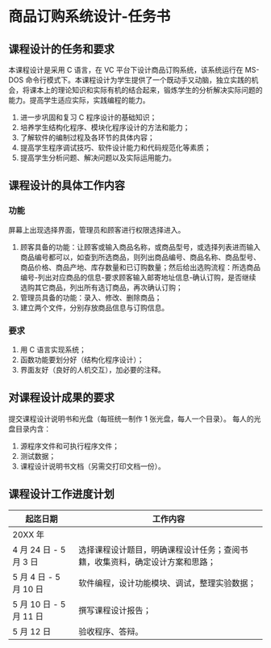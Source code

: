 # 商品订购系统设计-任务书

## 课程设计的任务和要求
本课程设计是采用 C 语言，在 VC 平台下设计商品订购系统，该系统运行在 MS-DOS 命令行模式下。本课程设计为学生提供了一个既动手又动脑，独立实践的机会，将课本上的理论知识和实际有机的结合起来，锻炼学生的分析解决实际问题的能力。提高学生适应实际，实践编程的能力。
1. 进一步巩固和复习 C 程序设计的基础知识；
2. 培养学生结构化程序、模块化程序设计的方法和能力；
3. 了解软件的编制过程及各环节的具体内容；
4. 提高学生程序调试技巧、软件设计能力和代码规范化等素质；
5. 提高学生分析问题、解决问题以及实际运用能力。

## 课程设计的具体工作内容
### 功能
屏幕上出现选择界面，管理员和顾客进行权限选择进入。
1. 顾客具备的功能：让顾客或输入商品名称，或商品型号，或选择列表进而输入商品编号都可以，如查到所选商品，则列出商品编号、商品名称、商品型号、商品价格、商品产地、库存数量和已订购数量；然后给出选购流程：所选商品编号-列出对应商品的信息-要求顾客输入邮寄地址信息-确认订购，是否继续选购其它商品，列出所有选订商品，再次确认订购；
2. 管理员具备的功能：录入、修改、删除商品；
3. 建立两个文件，分别存放商品信息与订购信息。

### 要求
1. 用 C 语言实现系统； 
2. 函数功能要划分好（结构化程序设计）； 
3. 界面友好（良好的人机交互），加必要的注释。 

## 对课程设计成果的要求
提交课程设计说明书和光盘（每班统一制作 1 张光盘，每人一个目录）。
每人的光盘目录内含：
1. 源程序文件和可执行程序文件；
2. 测试数据；
3. 课程设计说明书文档（另需交打印文档一份）。

## 课程设计工作进度计划
| 起迄日期 | 工作内容 |
| --- | --- |
| 20XX 年 | |
| 4 月 24 日 - 5 月 3 日 | 选择课程设计题目，明确课程设计任务；查阅书籍，收集资料，确定设计方案和思路； |
| 5 月 4 日 - 5 月 10 日 | 软件编程，设计功能模块、调试，整理实验数据； |
| 5 月 10 日 - 5 月 11 日 | 撰写课程设计报告； |
| 5 月 12 日 | 验收程序、答辩。 |